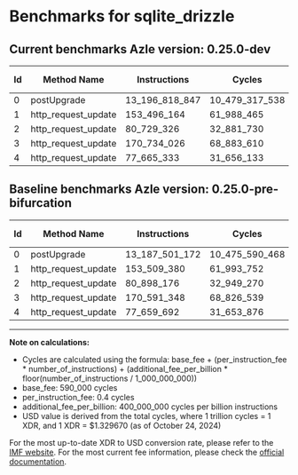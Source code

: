 # Benchmarks for sqlite_drizzle

## Current benchmarks Azle version: 0.25.0-dev

| Id  | Method Name         | Instructions   | Cycles         | USD           | USD/Million Calls | Change                              |
| --- | ------------------- | -------------- | -------------- | ------------- | ----------------- | ----------------------------------- |
| 0   | postUpgrade         | 13_196_818_847 | 10_479_317_538 | $0.0139340342 | $13_934.03        | <font color="red">+9_317_675</font> |
| 1   | http_request_update | 153_496_164    | 61_988_465     | $0.0000824242 | $82.42            | <font color="green">-13_216</font>  |
| 2   | http_request_update | 80_729_326     | 32_881_730     | $0.0000437218 | $43.72            | <font color="green">-168_850</font> |
| 3   | http_request_update | 170_734_026    | 68_883_610     | $0.0000915925 | $91.59            | <font color="red">+142_678</font>   |
| 4   | http_request_update | 77_665_333     | 31_656_133     | $0.0000420922 | $42.09            | <font color="red">+5_641</font>     |

## Baseline benchmarks Azle version: 0.25.0-pre-bifurcation

| Id  | Method Name         | Instructions   | Cycles         | USD           | USD/Million Calls |
| --- | ------------------- | -------------- | -------------- | ------------- | ----------------- |
| 0   | postUpgrade         | 13_187_501_172 | 10_475_590_468 | $0.0139290784 | $13_929.07        |
| 1   | http_request_update | 153_509_380    | 61_993_752     | $0.0000824312 | $82.43            |
| 2   | http_request_update | 80_898_176     | 32_949_270     | $0.0000438117 | $43.81            |
| 3   | http_request_update | 170_591_348    | 68_826_539     | $0.0000915166 | $91.51            |
| 4   | http_request_update | 77_659_692     | 31_653_876     | $0.0000420892 | $42.08            |

---

**Note on calculations:**

-   Cycles are calculated using the formula: base_fee + (per_instruction_fee \* number_of_instructions) + (additional_fee_per_billion \* floor(number_of_instructions / 1_000_000_000))
-   base_fee: 590_000 cycles
-   per_instruction_fee: 0.4 cycles
-   additional_fee_per_billion: 400_000_000 cycles per billion instructions
-   USD value is derived from the total cycles, where 1 trillion cycles = 1 XDR, and 1 XDR = $1.329670 (as of October 24, 2024)

For the most up-to-date XDR to USD conversion rate, please refer to the [IMF website](https://www.imf.org/external/np/fin/data/rms_sdrv.aspx).
For the most current fee information, please check the [official documentation](https://internetcomputer.org/docs/current/developer-docs/gas-cost#execution).
